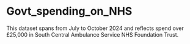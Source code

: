 # Govt_spending_on_NHS
This dataset spans from July to October 2024 and reflects spend over £25,000 in South Central Ambulance Service NHS Foundation Trust.
